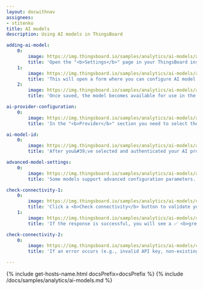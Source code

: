 ```yaml
---
layout: docwithnav
assignees:
- stitenko
title: AI models
description: Using AI models in ThingsBoard

adding-ai-model:
    0:
        image: https://img.thingsboard.io/samples/analytics/ai-models/adding-ai-model-1-ce.png
        title: 'Open the "<b>Settings</b>" page in your ThingsBoard instance, go to the "<b>AI models</b>" tab, and click the "<b>Add model</b>" button (located in the top-right corner).'
    1:
        image: https://img.thingsboard.io/samples/analytics/ai-models/adding-ai-model-2-ce.png
        title: 'This will open a form where you can configure AI model:<br>- <b>Name</b> - provide a meaningful name for the AI model.<br>- <b>Provider</b> – select the AI provider and specify its authentication credentials.<br>- <b>Model ID</b> – choose which model to use (or deployment name, in the case of Azure OpenAI).<br>- <b>Advanced settings</b> – configure optional parameters (such as temperature, top P, max tokens) if supported by the provider.<br>- Click "<b>Save</b>" to complete adding the new AI model.'
    2:
        image: https://img.thingsboard.io/samples/analytics/ai-models/adding-ai-model-3-ce.png
        title: 'Once saved, the model becomes available for use in the AI request node of the Rule Engine.'

ai-provider-configuration:
    0:
        image: https://img.thingsboard.io/samples/analytics/ai-models/ai-provider-configuration-1-ce.png
        title: 'In the "<b>Provider</b>" section you need to select the <b>AI provider</b> you want to use, as well as the authentication method for that provider (e.g., API key, key file, etc.).'

ai-model-id:
    0:
        image: https://img.thingsboard.io/samples/analytics/ai-models/ai-model-id-1-ce.png
        title: 'After you&#39;ve selected and authenticated your AI provider, you need to specify which particular AI model to use.'

advanced-model-settings:
    0:
        image: https://img.thingsboard.io/samples/analytics/ai-models/advanced-model-settings-1-ce.png
        title: 'Some models support advanced configuration parameters.'

check-connectivity-1:
    0:
        image: https://img.thingsboard.io/samples/analytics/ai-models/check-connectivity-1-ce.png
        title: 'Click a <b>Check connectivity</b> button to validate your configuration. A test request is sent to the provider API using the supplied credentials and model settings.'
    1:
        image: https://img.thingsboard.io/samples/analytics/ai-models/check-connectivity-2-ce.png
        title: 'If the response is successful, you will see a ✅ <b>green checkmark</b>.'

check-connectivity-2:
    0:
        image: https://img.thingsboard.io/samples/analytics/ai-models/check-connectivity-3-ce.png
        title: 'If an error occurs (e.g., invalid API key, non-existing model), an error message with details will be displayed ❌.'

---
```


{% include get-hosts-name.html docsPrefix=docsPrefix %}
{% include /docs/samples/analytics/ai-models.md %}
